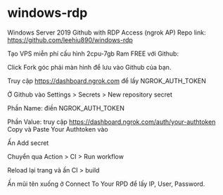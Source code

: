 # windows-rdp
Windows Server 2019 Github with RDP Access (ngrok AP) Repo link: https://github.com/leehiu890/windows-rdp

Tạo VPS miễn phí cấu hình 2cpu-7gb Ram FREE với Github:

Click Fork góc phải màn hình để lưu vào Github của bạn.

Truy cập https://dashboard.ngrok.com để lấy NGROK_AUTH_TOKEN

Ở Github vào Settings > Secrets > New repository secret

Phần Name: điền NGROK_AUTH_TOKEN

Phần Value: truy cập https://dashboard.ngrok.com/auth/your-authtoken Copy và Paste Your Authtoken vào

Ấn Add secret

Chuyển qua Action > CI > Run workflow

Reload lại trang và ấn CI > build

Ấn mũi tên xuống ở Connect To Your RPD để lấy IP, User, Password.
